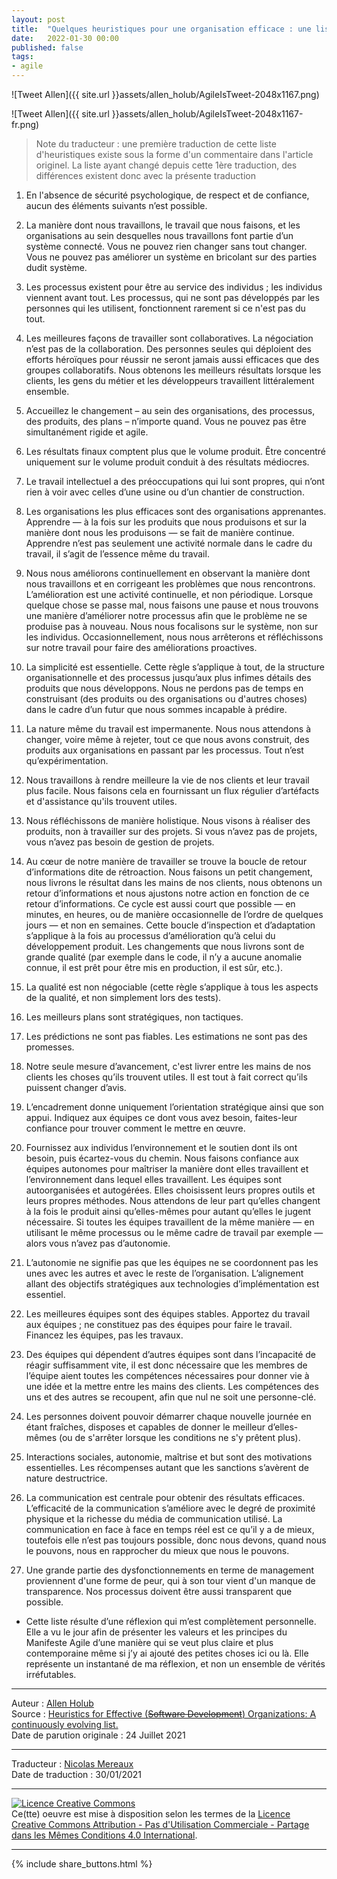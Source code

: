 ```yaml
---
layout: post
title:  "Quelques heuristiques pour une organisation efficace : une liste en constante évolution(*)"
date:   2022-01-30 00:00
published: false
tags:
- agile
---
```


![Tweet Allen]({{ site.url }}assets/allen_holub/AgileIsTweet-2048x1167.png)

![Tweet Allen]({{ site.url }}assets/allen_holub/AgileIsTweet-2048x1167-fr.png)



> Note du traducteur : une première traduction de cette liste d'heuristiques existe sous la forme d'un commentaire dans l'article originel. La liste ayant changé depuis cette 1ère traduction, des différences existent donc avec la présente traduction


1. En l'absence de sécurité psychologique, de respect et de confiance, aucun des éléments suivants n’est possible.

2. La manière dont nous travaillons, le travail que nous faisons, et les organisations au sein desquelles nous travaillons font partie d’un système connecté. Vous ne pouvez rien changer sans tout changer. Vous ne pouvez pas améliorer un système en bricolant sur des parties dudit système.

3. Les processus existent pour être au service des individus ; les individus viennent avant tout. Les processus, qui ne sont pas développés par les personnes qui les utilisent, fonctionnent rarement si ce n'est pas du tout.

4. Les meilleures façons de travailler sont collaboratives. La négociation n’est pas de la collaboration. Des personnes seules qui déploient des efforts héroïques pour réussir ne seront jamais aussi efficaces que des groupes collaboratifs. Nous obtenons les meilleurs résultats lorsque les clients, les gens du métier et les développeurs travaillent littéralement ensemble.

5. Accueillez le changement – au sein des organisations, des processus, des produits, des plans – n’importe quand. Vous ne pouvez pas être simultanément rigide et agile.

6. Les résultats finaux comptent plus que le volume produit. Être concentré uniquement sur le volume produit conduit à des résultats médiocres.

7. Le travail intellectuel a des préoccupations qui lui sont propres, qui n’ont rien à voir avec celles d’une usine ou d’un chantier de construction.

8. Les organisations les plus efficaces sont des organisations apprenantes. Apprendre — à la fois sur les produits que nous produisons et sur la manière dont nous les produisons — se fait de manière continue. Apprendre n’est pas seulement une activité normale dans le cadre du travail, il s’agit de l’essence même du travail.

9. Nous nous améliorons continuellement en observant la manière dont nous travaillons et en corrigeant les problèmes que nous rencontrons. L’amélioration est une activité continuelle, et non périodique. Lorsque quelque chose se passe mal, nous faisons une pause et nous trouvons une manière d’améliorer notre processus afin que le problème ne se produise pas à nouveau. Nous nous focalisons sur le système, non sur les individus. Occasionnellement, nous nous arrêterons et réfléchissons sur notre travail pour faire des améliorations proactives.

10. La simplicité est essentielle. Cette règle s’applique à tout, de la structure organisationnelle et des processus jusqu’aux plus infimes détails des produits que nous développons. Nous ne perdons pas de temps en construisant (des produits ou des organisations ou d'autres choses) dans le cadre d’un futur que nous sommes incapable à prédire.

11. La nature même du travail est impermanente. Nous nous attendons à changer, voire même à rejeter, tout ce que nous avons construit, des produits aux organisations en passant par les processus. Tout n’est qu’expérimentation.

12. Nous travaillons à rendre meilleure la vie de nos clients et leur travail plus facile. Nous faisons cela en fournissant un flux régulier d’artéfacts et d'assistance qu'ils trouvent utiles.

13. Nous réfléchissons de manière holistique. Nous visons à réaliser des produits, non à travailler sur des projets. Si vous n’avez pas de projets, vous n’avez pas besoin de gestion de projets.

14. Au cœur de notre manière de travailler se trouve la boucle de retour d’informations dite de rétroaction. Nous faisons un petit changement, nous livrons le résultat dans les mains de nos clients, nous obtenons un retour d’informations et nous ajustons notre action en fonction de ce retour d’informations. Ce cycle est aussi court que possible — en minutes, en heures, ou de manière occasionnelle de l’ordre de quelques jours — et non en semaines. Cette boucle d’inspection et d’adaptation s’applique à la fois au processus d’amélioration qu’à celui du développement produit. Les changements que nous livrons sont de grande qualité (par exemple dans le code, il n’y a aucune anomalie connue, il est prêt pour être mis en production, il est sûr, etc.).

15. La qualité est non négociable (cette règle s’applique à tous les aspects de la qualité, et non simplement lors des tests).

16. Les meilleurs plans sont stratégiques, non tactiques.

17. Les prédictions ne sont pas fiables. Les estimations ne sont pas des promesses.

18. Notre seule mesure d’avancement, c'est livrer entre les mains de nos clients les choses qu’ils trouvent utiles. Il est tout à fait correct qu’ils puissent changer d’avis.

19. L’encadrement donne uniquement l’orientation stratégique ainsi que son appui. Indiquez aux équipes ce dont vous avez besoin, faites-leur confiance pour trouver comment le mettre en œuvre.

20. Fournissez aux individus l’environnement et le soutien dont ils ont besoin, puis écartez-vous du chemin. Nous faisons confiance aux équipes autonomes pour maîtriser la manière dont elles travaillent et l’environnement dans lequel elles travaillent. Les équipes sont autoorganisées et autogérées. Elles choisissent leurs propres outils et leurs propres méthodes. Nous attendons de leur part qu’elles changent à la fois le produit ainsi qu’elles-mêmes pour autant qu’elles le jugent nécessaire. Si toutes les équipes travaillent de la même manière — en utilisant le même processus ou le même cadre de travail par exemple — alors vous n’avez pas d’autonomie.

21. L’autonomie ne signifie pas que les équipes ne se coordonnent pas les unes avec les autres et avec le reste de l’organisation. L’alignement allant des objectifs stratégiques aux technologies d’implémentation est essentiel.

22. Les meilleures équipes sont des équipes stables. Apportez du travail aux équipes ; ne constituez pas des équipes pour faire le travail. Financez les équipes, pas les travaux.

23. Des équipes qui dépendent d’autres équipes sont dans l’incapacité de réagir suffisamment vite, il est donc nécessaire que les membres de l’équipe aient toutes les compétences nécessaires pour donner vie à une idée et la mettre entre les mains des clients. Les compétences des uns et des autres se recoupent, afin que nul ne soit une personne-clé.

24. Les personnes doivent pouvoir démarrer chaque nouvelle journée en étant fraîches, disposes et capables de donner le meilleur d’elles-mêmes (ou de s'arrêter lorsque les conditions ne s'y prêtent plus).

25. Interactions sociales, autonomie, maîtrise et but sont des motivations essentielles. Les récompenses autant que les sanctions s’avèrent de nature destructrice.

26. La communication est centrale pour obtenir des résultats efficaces. L’efficacité de la communication s’améliore avec le degré de proximité physique et la richesse du média de communication utilisé. La communication en face à face en temps réel est ce qu’il y a de mieux, toutefois elle n’est pas toujours possible, donc nous devons, quand nous le pouvons, nous en rapprocher du mieux que nous le pouvons.

27. Une grande partie des dysfonctionnements en terme de management proviennent d'une forme de peur, qui à son tour vient d'un manque de transparence. Nos processus doivent être aussi transparent que possible.

* Cette liste résulte d’une réflexion qui m’est complètement personnelle. Elle a vu le jour afin de présenter les valeurs et les principes du Manifeste Agile d’une manière qui se veut plus claire et plus contemporaine même si j’y ai ajouté des petites choses ici ou là. Elle représente un instantané de ma réflexion, et non un ensemble de vérités irréfutables.


---
Auteur : [Allen Holub](https://holub.com/#about)  
Source : [Heuristics for Effective (~~Software Development~~) Organizations: A continuously evolving list.](https://holub.com/heuristics/)  
Date de parution originale : 24 Juillet 2021  

---
Traducteur : [Nicolas Mereaux](http://www.les-traducteurs-agiles.org/traducteurs/)  
Date de traduction : 30/01/2021  

---

<a rel="license" href="http://creativecommons.org/licenses/by-nc-sa/4.0/"><img alt="Licence Creative Commons" style="border-width:0" src="http://i.creativecommons.org/l/by-nc-sa/4.0/88x31.png" /></a><br />Ce(tte) oeuvre est mise à disposition selon les termes de la <a rel="license" href="http://creativecommons.org/licenses/by-nc-sa/4.0/">Licence Creative Commons Attribution - Pas d'Utilisation Commerciale - Partage dans les Mêmes Conditions 4.0 International</a>.

---

{% include share_buttons.html %}
